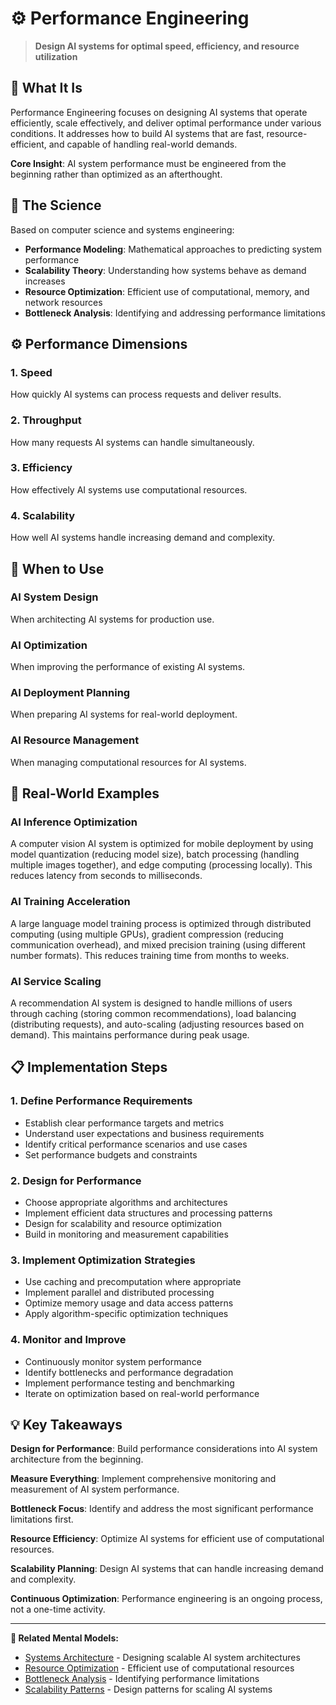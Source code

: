 # ⚙️ Performance Engineering

> **Design AI systems for optimal speed, efficiency, and resource utilization**

## 🎯 **What It Is**

Performance Engineering focuses on designing AI systems that operate efficiently, scale effectively, and deliver optimal performance under various conditions. It addresses how to build AI systems that are fast, resource-efficient, and capable of handling real-world demands.

**Core Insight**: AI system performance must be engineered from the beginning rather than optimized as an afterthought.

## 🧠 **The Science**

Based on computer science and systems engineering:

- **Performance Modeling**: Mathematical approaches to predicting system performance
- **Scalability Theory**: Understanding how systems behave as demand increases
- **Resource Optimization**: Efficient use of computational, memory, and network resources
- **Bottleneck Analysis**: Identifying and addressing performance limitations

## ⚙️ **Performance Dimensions**

### **1. Speed**
How quickly AI systems can process requests and deliver results.

### **2. Throughput**
How many requests AI systems can handle simultaneously.

### **3. Efficiency**
How effectively AI systems use computational resources.

### **4. Scalability**
How well AI systems handle increasing demand and complexity.

## 🎯 **When to Use**

### **AI System Design**
When architecting AI systems for production use.

### **AI Optimization**
When improving the performance of existing AI systems.

### **AI Deployment Planning**
When preparing AI systems for real-world deployment.

### **AI Resource Management**
When managing computational resources for AI systems.

## 🚀 **Real-World Examples**

### **AI Inference Optimization**
A computer vision AI system is optimized for mobile deployment by using model quantization (reducing model size), batch processing (handling multiple images together), and edge computing (processing locally). This reduces latency from seconds to milliseconds.

### **AI Training Acceleration**
A large language model training process is optimized through distributed computing (using multiple GPUs), gradient compression (reducing communication overhead), and mixed precision training (using different number formats). This reduces training time from months to weeks.

### **AI Service Scaling**
A recommendation AI system is designed to handle millions of users through caching (storing common recommendations), load balancing (distributing requests), and auto-scaling (adjusting resources based on demand). This maintains performance during peak usage.

## 📋 **Implementation Steps**

### **1. Define Performance Requirements**
- Establish clear performance targets and metrics
- Understand user expectations and business requirements
- Identify critical performance scenarios and use cases
- Set performance budgets and constraints

### **2. Design for Performance**
- Choose appropriate algorithms and architectures
- Implement efficient data structures and processing patterns
- Design for scalability and resource optimization
- Build in monitoring and measurement capabilities

### **3. Implement Optimization Strategies**
- Use caching and precomputation where appropriate
- Implement parallel and distributed processing
- Optimize memory usage and data access patterns
- Apply algorithm-specific optimization techniques

### **4. Monitor and Improve**
- Continuously monitor system performance
- Identify bottlenecks and performance degradation
- Implement performance testing and benchmarking
- Iterate on optimization based on real-world performance

## 💡 **Key Takeaways**

**Design for Performance**: Build performance considerations into AI system architecture from the beginning.

**Measure Everything**: Implement comprehensive monitoring and measurement of AI system performance.

**Bottleneck Focus**: Identify and address the most significant performance limitations first.

**Resource Efficiency**: Optimize AI systems for efficient use of computational resources.

**Scalability Planning**: Design AI systems that can handle increasing demand and complexity.

**Continuous Optimization**: Performance engineering is an ongoing process, not a one-time activity.

---

**🔗 Related Mental Models:**
- [Systems Architecture](./systems-architecture.md) - Designing scalable AI system architectures
- [Resource Optimization](./resource-optimization.md) - Efficient use of computational resources
- [Bottleneck Analysis](./bottleneck-analysis.md) - Identifying performance limitations
- [Scalability Patterns](./scalability-patterns.md) - Design patterns for scaling AI systems